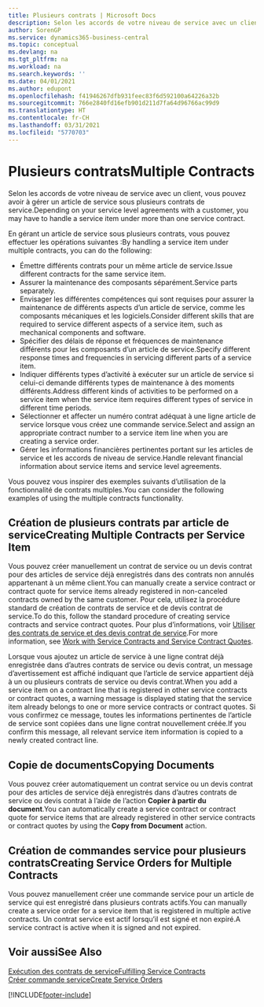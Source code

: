 ```yaml
---
title: Plusieurs contrats | Microsoft Docs
description: Selon les accords de votre niveau de service avec un client, vous pouvez avoir à gérer un article de service sous plusieurs contrats de service.
author: SorenGP
ms.service: dynamics365-business-central
ms.topic: conceptual
ms.devlang: na
ms.tgt_pltfrm: na
ms.workload: na
ms.search.keywords: ''
ms.date: 04/01/2021
ms.author: edupont
ms.openlocfilehash: f41946267dfb931feec83f6d592100a64226a32b
ms.sourcegitcommit: 766e2840fd16efb901d211d7fa64d96766ac99d9
ms.translationtype: HT
ms.contentlocale: fr-CH
ms.lasthandoff: 03/31/2021
ms.locfileid: "5770703"
---
```

# <a name="multiple-contracts"></a><span data-ttu-id="12165-103">Plusieurs contrats</span><span class="sxs-lookup"><span data-stu-id="12165-103">Multiple Contracts</span></span>
<span data-ttu-id="12165-104">Selon les accords de votre niveau de service avec un client, vous pouvez avoir à gérer un article de service sous plusieurs contrats de service.</span><span class="sxs-lookup"><span data-stu-id="12165-104">Depending on your service level agreements with a customer, you may have to handle a service item under more than one service contract.</span></span>  
  
<span data-ttu-id="12165-105">En gérant un article de service sous plusieurs contrats, vous pouvez effectuer les opérations suivantes :</span><span class="sxs-lookup"><span data-stu-id="12165-105">By handling a service item under multiple contracts, you can do the following:</span></span>  
  
* <span data-ttu-id="12165-106">Émettre différents contrats pour un même article de service.</span><span class="sxs-lookup"><span data-stu-id="12165-106">Issue different contracts for the same service item.</span></span>  
* <span data-ttu-id="12165-107">Assurer la maintenance des composants séparément.</span><span class="sxs-lookup"><span data-stu-id="12165-107">Service parts separately.</span></span>  
* <span data-ttu-id="12165-108">Envisager les différentes compétences qui sont requises pour assurer la maintenance de différents aspects d’un article de service, comme les composants mécaniques et les logiciels.</span><span class="sxs-lookup"><span data-stu-id="12165-108">Consider different skills that are required to service different aspects of a service item, such as mechanical components and software.</span></span>  
* <span data-ttu-id="12165-109">Spécifier des délais de réponse et fréquences de maintenance différents pour les composants d’un article de service.</span><span class="sxs-lookup"><span data-stu-id="12165-109">Specify different response times and frequencies in servicing different parts of a service item.</span></span>  
* <span data-ttu-id="12165-110">Indiquer différents types d’activité à exécuter sur un article de service si celui-ci demande différents types de maintenance à des moments différents.</span><span class="sxs-lookup"><span data-stu-id="12165-110">Address different kinds of activities to be performed on a service item when the service item requires different types of service in different time periods.</span></span>  
* <span data-ttu-id="12165-111">Sélectionner et affecter un numéro contrat adéquat à une ligne article de service lorsque vous créez une commande service.</span><span class="sxs-lookup"><span data-stu-id="12165-111">Select and assign an appropriate contract number to a service item line when you are creating a service order.</span></span>  
* <span data-ttu-id="12165-112">Gérer les informations financières pertinentes portant sur les articles de service et les accords de niveau de service.</span><span class="sxs-lookup"><span data-stu-id="12165-112">Handle relevant financial information about service items and service level agreements.</span></span>  
  
<span data-ttu-id="12165-113">Vous pouvez vous inspirer des exemples suivants d’utilisation de la fonctionnalité de contrats multiples.</span><span class="sxs-lookup"><span data-stu-id="12165-113">You can consider the following examples of using the multiple contracts functionality.</span></span>  
  
## <a name="creating-multiple-contracts-per-service-item"></a><span data-ttu-id="12165-114">Création de plusieurs contrats par article de service</span><span class="sxs-lookup"><span data-stu-id="12165-114">Creating Multiple Contracts per Service Item</span></span>  
<span data-ttu-id="12165-115">Vous pouvez créer manuellement un contrat de service ou un devis contrat pour des articles de service déjà enregistrés dans des contrats non annulés appartenant à un même client.</span><span class="sxs-lookup"><span data-stu-id="12165-115">You can manually create a service contract or contract quote for service items already registered in non-canceled contracts owned by the same customer.</span></span> <span data-ttu-id="12165-116">Pour cela, utilisez la procédure standard de création de contrats de service et de devis contrat de service.</span><span class="sxs-lookup"><span data-stu-id="12165-116">To do this, follow the standard procedure of creating service contracts and service contract quotes.</span></span> <span data-ttu-id="12165-117">Pour plus d’informations, voir [Utiliser des contrats de service et des devis contrat de service](service-how-to-create-service-contracts-and-service-contract-quotes.md).</span><span class="sxs-lookup"><span data-stu-id="12165-117">For more information, see [Work with Service Contracts and Service Contract Quotes](service-how-to-create-service-contracts-and-service-contract-quotes.md).</span></span>  
  
<span data-ttu-id="12165-118">Lorsque vous ajoutez un article de service à une ligne contrat déjà enregistrée dans d’autres contrats de service ou devis contrat, un message d’avertissement est affiché indiquant que l’article de service appartient déjà à un ou plusieurs contrats de service ou devis contrat.</span><span class="sxs-lookup"><span data-stu-id="12165-118">When you add a service item on a contract line that is registered in other service contracts or contract quotes, a warning message is displayed stating that the service item already belongs to one or more service contracts or contract quotes.</span></span> <span data-ttu-id="12165-119">Si vous confirmez ce message, toutes les informations pertinentes de l’article de service sont copiées dans une ligne contrat nouvellement créée.</span><span class="sxs-lookup"><span data-stu-id="12165-119">If you confirm this message, all relevant service item information is copied to a newly created contract line.</span></span>  
  
## <a name="copying-documents"></a><span data-ttu-id="12165-120">Copie de documents</span><span class="sxs-lookup"><span data-stu-id="12165-120">Copying Documents</span></span>  
<span data-ttu-id="12165-121">Vous pouvez créer automatiquement un contrat service ou un devis contrat pour des articles de service déjà enregistrés dans d’autres contrats de service ou devis contrat à l’aide de l’action **Copier à partir du document**.</span><span class="sxs-lookup"><span data-stu-id="12165-121">You can automatically create a service contract or contract quote for service items that are already registered in other service contracts or contract quotes by using the **Copy from Document** action.</span></span>  
  
## <a name="creating-service-orders-for-multiple-contracts"></a><span data-ttu-id="12165-122">Création de commandes service pour plusieurs contrats</span><span class="sxs-lookup"><span data-stu-id="12165-122">Creating Service Orders for Multiple Contracts</span></span>  
<span data-ttu-id="12165-123">Vous pouvez manuellement créer une commande service pour un article de service qui est enregistré dans plusieurs contrats actifs.</span><span class="sxs-lookup"><span data-stu-id="12165-123">You can manually create a service order for a service item that is registered in multiple active contracts.</span></span> <span data-ttu-id="12165-124">Un contrat service est actif lorsqu’il est signé et non expiré.</span><span class="sxs-lookup"><span data-stu-id="12165-124">A service contract is active when it is signed and not expired.</span></span>  
  
## <a name="see-also"></a><span data-ttu-id="12165-125">Voir aussi</span><span class="sxs-lookup"><span data-stu-id="12165-125">See Also</span></span>  
[<span data-ttu-id="12165-126">Exécution des contrats de service</span><span class="sxs-lookup"><span data-stu-id="12165-126">Fulfilling Service Contracts</span></span>](service-fulfill-service-contracts.md)  
[<span data-ttu-id="12165-127">Créer commande service</span><span class="sxs-lookup"><span data-stu-id="12165-127">Create Service Orders</span></span>](service-how-to-create-service-orders.md)  


[!INCLUDE[footer-include](includes/footer-banner.md)]